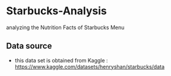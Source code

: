 # Starbucks-Analysis
analyzing the Nutrition Facts of Starbucks Menu 


## Data source
 - this data set is obtained from Kaggle : https://www.kaggle.com/datasets/henryshan/starbucks/data

